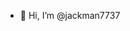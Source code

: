 - 👋 Hi, I’m @jackman7737

<!---
jackman7737/jackman7737 is a ✨ special ✨ repository because its `README.md` (this file) appears on your GitHub profile.
You can click the Preview link to take a look at your changes.
--->
